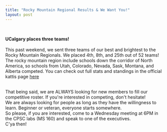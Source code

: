 ```yaml
---
title: "Rocky Mountain Regional Results & We Want You!"
layout: post
---
```



<style>
table {
    font-family: arial, sans-serif;
    border-collapse: collapse;
    width: 60%;
}

td, th {
    border: 1px solid #dddddd;
    text-align: left;
    padding: 8px;
}

tr:nth-child(even) {
    background-color: #dddddd;
}
</style>


<div class="col-md-12">
<br>
<p>
<b>UCalgary places three teams!</b>
<br><br>
This past weekend, we sent three teams of our best and brightest to the Rocky Mountain Regionals. We placed 4th, 8th, and 25th out of 52 teams!
The rocky mountain region include schools down the corridor of North America, so schools from Utah, Colorado, Nevada, Sask, Montana, and Alberta competed. You can check out full stats and standings in the official kattis page <a href ="https://rmc17.kattis.com/standings"> here </a> <br><br>

That being said, we are ALWAYS looking for new members to fill our competitive roster. If you're interested in competing, don't hesitate! <br>
We are always looking for people as long as they have the willingness to learn. Beginner or veteran, everyone starts somewhere.<br>
So please, if you are interested, come to a Wednesday meeting at 6PM in the CPSC labs (MS 160) and speak to one of the executives.<br>
C'ya then!

<br>
</div> 
